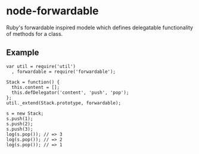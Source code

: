 node-forwardable
================

Ruby's forwardable inspired modele which defines delegatable functionality of methods for a class.

## Example

    var util = require('util')
      , forwardable = require('forwardable');
      
    Stack = function() {
      this.content = [];
      this.defDelegator('content', 'push', 'pop');
    };
    util._extend(Stack.prototype, forwardable);

    s = new Stack;
    s.push(1);
    s.push(2);
    s.push(3);
    log(s.pop()); // => 3
    log(s.pop()); // => 2
    log(s.pop()); // => 1
